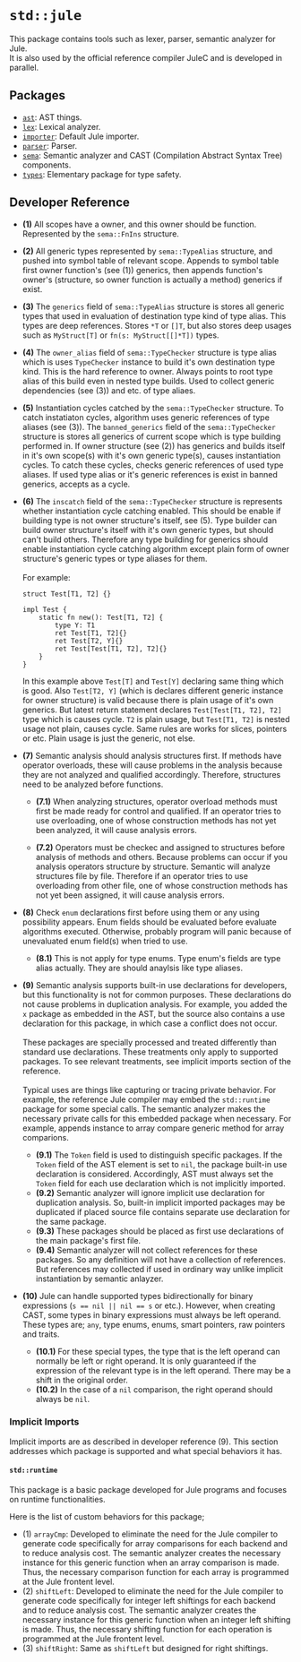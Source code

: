 # `std::jule`

This package contains tools such as lexer, parser, semantic analyzer for Jule.\
It is also used by the official reference compiler JuleC and is developed in parallel.

## Packages

- [`ast`](./ast): AST things.
- [`lex`](./lex): Lexical analyzer.
- [`importer`](./importer): Default Jule importer.
- [`parser`](./parser): Parser.
- [`sema`](./sema): Semantic analyzer and CAST (Compilation Abstract Syntax Tree) components.
- [`types`](./types): Elementary package for type safety.

## Developer Reference

- **(1)** All scopes have a owner, and this owner should be function. Represented by the `sema::FnIns` structure.

- **(2)** All generic types represented by `sema::TypeAlias` structure, and pushed into symbol table of relevant scope. Appends to symbol table first owner function's (see (1)) generics, then appends function's owner's (structure, so owner function is actually a method) generics if exist.

- **(3)** The `generics` field of `sema::TypeAlias` structure is stores all generic types that used in evaluation of destination type kind of type alias. This types are deep references. Stores `*T` or `[]T`, but also stores deep usages such as `MyStruct[T]` or `fn(s: MyStruct[[]*T])` types.

- **(4)** The `owner_alias` field of `sema::TypeChecker` structure is type alias which is uses `TypeChecker` instance to build it's own destination type kind. This is the hard reference to owner. Always points to root type alias of this build even in nested type builds. Used to collect generic dependencies (see (3)) and etc. of type aliaes.

- **(5)** Instantiation cycles catched by the `sema::TypeChecker` structure. To catch instatiaton cycles, algorithm uses generic references of type aliases (see (3)). The `banned_generics` field of the `sema::TypeChecker` structure is stores all generics of current scope which is type building performed in. If owner structure (see (2)) has generics and builds itself in it's own scope(s) with it's own generic type(s), causes instantiation cycles. To catch these cycles, checks generic references of used type aliases. If used type alias or it's generic references is exist in banned generics, accepts as a cycle.

- **(6)** The `inscatch` field of the `sema::TypeChecker` structure is represents whether instantiation cycle catching enabled. This should be enable if building type is not owner structure's itself, see (5). Type builder can build owner structure's itself with it's own generic types, but should can't build others. Therefore any type building for generics should enable instantiation cycle catching algorithm except plain form of owner structure's generic types or type aliases for them. \
\
For example:
  ```
  struct Test[T1, T2] {}
  
  impl Test {
      static fn new(): Test[T1, T2] {
          type Y: T1
          ret Test[T1, T2]{}
          ret Test[T2, Y]{}
          ret Test[Test[T1, T2], T2]{}
      }
  }
  ```
  In this example above `Test[T]` and `Test[Y]` declaring same thing which is good. Also `Test[T2, Y]` (which is declares different generic instance for owner structure) is valid because there is plain usage of it's own generics. But latest return statement declares `Test[Test[T1, T2], T2]` type which is causes cycle. `T2` is plain usage, but `Test[T1, T2]` is nested usage not plain, causes cycle. Same rules are works for slices, pointers or etc. Plain usage is just the generic, not else.

- **(7)** Semantic analysis should analysis structures first. If methods have operator overloads, these will cause problems in the analysis because they are not analyzed and qualified accordingly. Therefore, structures need to be analyzed before functions.

    - **(7.1)** When analyzing structures, operator overload methods must first be made ready for control and qualified. If an operator tries to use overloading, one of whose construction methods has not yet been analyzed, it will cause analysis errors.

    - **(7.2)** Operators must be checkec and assigned to structures before analysis of methods and others. Because problems can occur if you analysis operators structure by structure. Semantic will analyze structures file by file. Therefore if an operator tries to use overloading from other file, one of whose construction methods has not yet been assigned, it will cause analysis errors.

- **(8)** Check `enum` declarations first before using them or any using possibility appears. Enum fields should be evaluated before evaluate algorithms executed. Otherwise, probably program will panic because of unevaluated enum field(s) when tried to use.

    - **(8.1)** This is not apply for type enums. Type enum's fields are type alias actually. They are should anaylsis like type aliases.

- **(9)** Semantic analysis supports built-in use declarations for developers, but this functionality is not for common purposes. These declarations do not cause problems in duplication analysis. For example, you added the `x` package as embedded in the AST, but the source also contains a use declaration for this package, in which case a conflict does not occur.\
\
These packages are specially processed and treated differently than standard use declarations. These treatments only apply to supported packages. To see relevant treatments, see implicit imports section of the reference.\
\
Typical uses are things like capturing or tracing private behavior. For example, the reference Jule compiler may embed the `std::runtime` package for some special calls. The semantic analyzer makes the necessary private calls for this embedded package when necessary. For example, appends instance to array compare generic method for array comparions.
    - **(9.1)** The `Token` field is used to distinguish specific packages. If the `Token` field of the AST element is set to `nil`, the package built-in use declaration is considered. Accordingly, AST must always set the `Token` field for each use declaration which is not implicitly imported.
    - **(9.2)** Semantic analyzer will ignore implicit use declaration for duplication analysis. So, built-in implicit imported packages may be duplicated if placed source file contains separate use declaration for the same package.
    - **(9.3)** These packages should be placed as first use declarations of the main package's first file.
    - **(9.4)** Semantic analyzer will not collect references for these packages. So any definition will not have a collection of references. But references may collected if used in ordinary way unlike implicit instantiation by semantic anlayzer.
- **(10)** Jule can handle supported types bidirectionally for binary expressions (`s == nil || nil == s` or etc.). However, when creating CAST, some types in binary expressions must always be left operand. These types are; `any`, type enums, enums, smart pointers, raw pointers and traits.
    - **(10.1)** For these special types, the type that is the left operand can normally be left or right operand. It is only guaranteed if the expression of the relevant type is in the left operand. There may be a shift in the original order.
    - **(10.2)** In the case of a `nil` comparison, the right operand should always be `nil`.

### Implicit Imports

Implicit imports are as described in developer reference (9). This section addresses which package is supported and what special behaviors it has.

#### `std::runtime`

This package is a basic package developed for Jule programs and focuses on runtime functionalities.

Here is the list of custom behaviors for this package;
- (1) `arrayCmp`: Developed to eliminate the need for the Jule compiler to generate code specifically for array comparisons for each backend and to reduce analysis cost. The semantic analyzer creates the necessary instance for this generic function when an array comparison is made. Thus, the necessary comparison function for each array is programmed at the Jule frontent level.
- (2) `shiftLeft`: Developed to eliminate the need for the Jule compiler to generate code specifically for integer left shiftings for each backend and to reduce analysis cost. The semantic analyzer creates the necessary instance for this generic function when an integer left shifting is made. Thus, the necessary shifting function for each operation is programmed at the Jule frontent level.
- (3) `shiftRight`: Same as `shiftLeft` but designed for right shiftings.